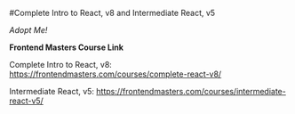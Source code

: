 #Complete Intro to React, v8 and Intermediate React, v5

_Adopt Me!_

**Frontend Masters Course Link**

Complete Intro to React, v8:
https://frontendmasters.com/courses/complete-react-v8/

Intermediate React, v5:
https://frontendmasters.com/courses/intermediate-react-v5/
